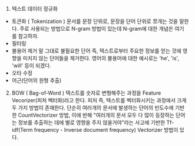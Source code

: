 


1. 텍스트 데이터 정규화
- 토큰화 ( Tokenization ) 
문서를 문장 단위로, 문장을 단어 단위로 쪼개는 것을 말한다. 주로 사용되는 방법으로 N-gram 방법이 있는데 N-gram에 대한 개념은 여기를 참고하자.
- 필터링
- 불용어 제거 
말 그대로 불필요한 단어 즉, 텍스트로부터 주요한 정보를 얻는 것에 영향을 미치지 않는 단어들을 제거한다. 영어의 불용어에 대한 예시로는 'he', 'is', 'will' 등이 되겠다.
- 오타 수정
- 어근(단어의 원형 추출)

2. BOW ( Bag-of-Word )
텍스트를 숫자로 변형해주는 과정을 Feature Vecorizer(피처 벡터화)라고 한다. 피처 즉, 텍스트를 벡터화시키는 과정에서 크게 두 가지 방법이 존재한다. 단순히 여러개의 문서에 발생하는 단어의 빈도수에 기반한 CountVectorizer 방법, 이에 반해 "여러개의 문서 모두 다 많이 등장하는 단어는 정보를 추출하는 데에 별로 영향을 주지 않을거야"라는 사고에 기반한 Tf-idf(Term frequency - Inverse document frequency) Vectorizer 방법이 있다. 

